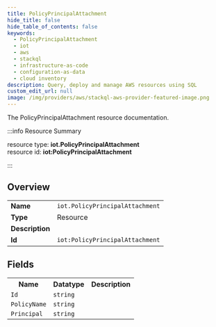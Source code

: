 ```yaml
---
title: PolicyPrincipalAttachment
hide_title: false
hide_table_of_contents: false
keywords:
  - PolicyPrincipalAttachment
  - iot
  - aws
  - stackql
  - infrastructure-as-code
  - configuration-as-data
  - cloud inventory
description: Query, deploy and manage AWS resources using SQL
custom_edit_url: null
image: /img/providers/aws/stackql-aws-provider-featured-image.png
---
```

The PolicyPrincipalAttachment resource documentation.

:::info Resource Summary

<div class="row">
<div class="providerDocColumn">
<span>resource type:&nbsp;<b>iot.PolicyPrincipalAttachment</b></span><br />
<span>resource id:&nbsp;<b>iot:PolicyPrincipalAttachment</b></span><br />
</div>
</div>

:::

## Overview
<table><tbody>
<tr><td><b>Name</b></td><td><code>iot.PolicyPrincipalAttachment</code></td></tr>
<tr><td><b>Type</b></td><td>Resource</td></tr>
<tr><td><b>Description</b></td><td></td></tr>
<tr><td><b>Id</b></td><td><code>iot:PolicyPrincipalAttachment</code></td></tr>
</tbody></table>

## Fields
<table><tbody>
<tr><th>Name</th><th>Datatype</th><th>Description</th></tr>
<tr><td><code>Id</code></td><td><code>string</code></td><td></td></tr><tr><td><code>PolicyName</code></td><td><code>string</code></td><td></td></tr><tr><td><code>Principal</code></td><td><code>string</code></td><td></td></tr>
</tbody></table>